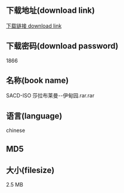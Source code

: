 ## 下载地址(download link)
[下载链接 download link](https://voluble-croquembouche-d321dc.netlify.app/?s=SACD-ISO+%E8%8E%8E%E6%8B%89%E5%B8%83%E8%8E%B1%E6%9B%BC--%E4%BC%8A%E7%94%B8%E5%9B%AD.rar)

## 下载密码(download password)
1866

## 名称(book name)
SACD-ISO 莎拉布莱曼--伊甸园.rar.rar

## 语言(language)
chinese

## MD5


## 大小(filesize)
2.5 MB
